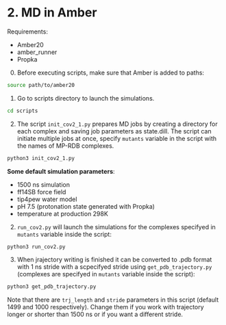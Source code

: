# 2. MD in Amber
Requirements:
- Amber20
- amber_runner
- Propka

0. Before executing scripts, make sure that Amber is added to paths:
```sh
source path/to/amber20
```

1. Go to scripts directory to launch the simulations.
```sh
cd scripts
```

2. The script `init_cov2_1.py` prepares MD jobs by creating a directory for each complex and saving job parameters as state.dill. The script can initiate multiple jobs at once, specify `mutants` variable in the script with the names of MP-RDB complexes.
```sh
python3 init_cov2_1.py
```

**Some default simulation parameters**:
- 1500 ns simulation
- ff14SB force field
- tip4pew water model
- pH 7.5 (protonation state generated with Propka)
- temperature at production 298K

2. `run_cov2.py` will launch the simulations for the complexes specifyed in `mutants` variable inside the script:
```sh
python3 run_cov2.py
```
3. When jrajectory writing is finished it can be converted to .pdb format with 1 ns stride with a scpecifyed stride using `get_pdb_trajectory.py` (complexes are specifyed in `mutants` variable inside the script):
```sh
python3 get_pdb_trajectory.py
```
Note that there are `trj_length` and `stride` parameters in this script (default 1499 and 1000 respectively). Change them if you work with trajectory longer or shorter than 1500 ns or if you want a different stride.
